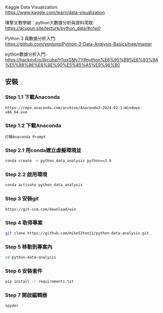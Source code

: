   Kaggle Data Visualization:   
  https://www.kaggle.com/learn/data-visualization
  
  陳擎文教學網：python大數據分析與資料爬取:   
  https://acupun.site/lecture/python_data/#chp0
  
  Python 3 與數據分析入門:   
  https://github.com/yenlung/Python-3-Data-Analysis-Basics/tree/master
  
  python數據分析入門: 
  https://hackmd.io/@cube/H1qxGMy7Y#python%E6%95%B8%E6%93%9A%E5%88%86%E6%9E%90%E5%85%A5%E9%96%80




  ## 安裝
### Step 1.1  下載Anaconda
    https://repo.anaconda.com/archive/Anaconda3-2024.02-1-Windows-x86_64.exe
    
### Step 1.2  下載Anaconda    
    打開Anaconda Prompt

### Step 2.1  用conda建立虛擬環境並
```bash
conda create -n python_data_analysis python==3.9
```
### Step 2.2 啟用環境
```bash
conda activate python_data_analysis
```
### Step 3  安裝git    
    https://git-scm.com/download/win
### Step 4  取得專案  
```bash
git clone https://github.com/mike52ten11/python-data-analysis.git
```
### Step 5  移動到專案內

```bash
cd python-data-analysis
```

### Step 6  安裝套件

```bash
pip install -r requirements.txt
```
### Step 7  開啟編輯器

```bash
spyder
```
